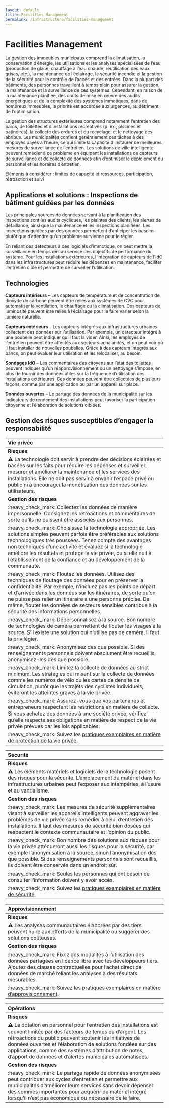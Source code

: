 ```yaml
---
layout: default
title: Facilities Management
permalink: /infrastructure/facilities-management
---
```


# Facilities Management

La gestion des immeubles municipaux comprend la climatisation, la conservation d’énergie, les utilisations et les analyses spécialisées de l’eau \(production de glace, chauffage à l’eau chaude, réutilisation des eaux grises, etc.\), la maintenance de l’éclairage, la sécurité incendie et la gestion de la sécurité pour le contrôle de l’accès et des entrées. Dans la plupart des bâtiments, des personnes travaillent à temps plein pour assurer la gestion, la maintenance et la surveillance de ces systèmes. Cependant, en raison de la maintenance planifiée, des coûts de mise en œuvre des audits énergétiques et de la complexité des systèmes immotiques, dans de nombreux immeubles, la priorité est accordée aux urgences, au détriment de l’optimisation.

La gestion des structures extérieures comprend notamment l’entretien des parcs, de toilettes et d’installations récréatives \(p. ex., piscines et patinoires\), la collecte des ordures et du recyclage, et le nettoyage des abribus. Les municipalités confient généralement ces tâches à des employés payés à l’heure, ce qui limite la capacité d’instaurer de meilleures mesures de surveillance de l’entretien. Les solutions de ville intelligente peuvent remédier à ce problème en équipant les installations de capteurs de surveillance et de collecte de données afin d’optimiser le déploiement du personnel et les horaires d’entretien.

Éléments à considérer : limites de capacité et ressources, participation, rétroaction et suivi

## Applications et solutions : Inspections de bâtiment guidées par les données

Les principales sources de données servant à la planification des inspections sont les audits cycliques, les plaintes des clients, les alertes de défaillance, ainsi que la maintenance et les inspections planifiées. Les inspections guidées par des données permettent d’anticiper les besoins plutôt que d’attendre qu’un problème survienne pour le régler.

En reliant des détecteurs à des logiciels d’immotique, on peut mettre la surveillance en temps réel au service des objectifs de performance du système. Pour les installations extérieures, l’intégration de capteurs de l’IdO dans les infrastructures peut réduire les dépenses en maintenance, faciliter l’entretien ciblé et permettre de surveiller l’utilisation.

## Technologies

**Capteurs intérieurs** – Les capteurs de température et de concentration de dioxyde de carbone peuvent être reliés aux systèmes de CVC pour automatiser la ventilation, le chauffage ou la climatisation. Des capteurs de luminosité peuvent être reliés à l’éclairage pour le faire varier selon la lumière naturelle.

**Capteurs extérieurs** – Les capteurs intégrés aux infrastructures urbaines collectent des données sur l’utilisation. Par exemple, un détecteur intégré à une poubelle peut indiquer qu’il faut la vider. Ainsi, les employés de l’entretien peuvent être affectés aux secteurs achalandés, et on peut voir où il faut installer de nouvelles poubelles. Grâce à des capteurs intégrés aux bancs, on peut évaluer leur utilisation et les relocaliser, au besoin.

**Sondages IdO** – Les commentaires des citoyens sur l’état des toilettes peuvent indiquer qu’un réapprovisionnement ou un nettoyage s’impose, en plus de fournir des données utiles sur la fréquence d’utilisation des installations extérieures. Ces données peuvent être collectées de plusieurs façons, comme par une application ou par un appareil sur place.

**Données ouvertes** – Le partage des données de la municipalité sur les indicateurs de rendement des installations peut favoriser la participation citoyenne et l’élaboration de solutions ciblées.

## Gestion des risques susceptibles d’engager la responsabilité

| Vie privée |
| :--- |
| **Risques** |
| :warning: La technologie doit servir à prendre des décisions éclairées et basées sur les faits pour réduire les dépenses et surveiller, mesurer et améliorer la maintenance et les services des installations. Elle ne doit pas servir à envahir l’espace privé ou public ni à encourager la monétisation des données sur les utilisateurs. |
| **Gestion des risques** |
| :heavy\_check\_mark: Collectez les données de manière impersonnelle. Consignez les rétroactions et commentaires de sorte qu’ils ne puissent être associés aux personnes. |
| :heavy\_check\_mark: Choisissez la technologie appropriée. Les solutions simples peuvent parfois être préférables aux solutions technologiques très poussées. Tenez compte des avantages non techniques d’une activité et évaluez si la technologie améliore les résultats et protège la vie privée, ou si elle nuit à l’établissement de la confiance et au développement de la communauté. |
| :heavy\_check\_mark: Floutez les données. Utilisez des techniques de floutage des données pour en préserver la confidentialité. Par exemple, n’incluez pas les points de départ et d’arrivée dans les données sur les itinéraires, de sorte qu’on ne puisse pas relier un itinéraire à une personne précise. De même, flouter les données de secteurs sensibles contribue à la sécurité des informations personnelles. |
| :heavy\_check\_mark: Dépersonnalisez à la source. Bon nombre de technologies de caméra permettent de flouter les visages à la source. S’il existe une solution qui n’utilise pas de caméra, il faut la privilégier. |
| :heavy\_check\_mark: Anonymisez dès que possible. Si des renseignements personnels doivent absolument être recueillis, anonymisez-les dès que possible. |
| :heavy\_check\_mark: Limitez la collecte de données au strict minimum. Les stratégies qui misent sur la collecte de données comme les numéros de vélo ou les cartes de densité de circulation, plutôt que les trajets des cyclistes individuels, éviteront les atteintes graves à la vie privée. |
| :heavy\_check\_mark: Assurez-vous que vos partenaires et entrepreneurs respectent les restrictions en matière de collecte. Si vous achetez des données à une société privée, vérifiez qu’elle respecte ses obligations en matière de respect de la vie privée prévues par les lois applicables. |
| :heavy\_check\_mark: Suivez les [pratiques exemplaires en matière de protection de la vie privée](https://cippic-ca.github.io/SmartCityToolkit/privacy.html). |

| Sécurité |
| :--- |
| **Risques** |
| :warning: Les éléments matériels et logiciels de la technologie posent des risques pour la sécurité. L’emplacement du matériel dans les infrastructures urbaines peut l’exposer aux intempéries, à l’usure et au vandalisme. |
| **Gestion des risques** |
| :heavy\_check\_mark: Les mesures de sécurité supplémentaires visant à surveiller les appareils intelligents peuvent aggraver les problèmes de vie privée sans remédier à celui d’entretien des installations. Il faut des mesures de sécurité bien dosées qui respectent le contexte communautaire et l’opinion du public. |
| :heavy\_check\_mark: Bon nombre des solutions aux risques pour la vie privée atténueront aussi les risques pour la sécurité, par exemple l’anonymisation à la source, sinon l’anonymisation dès que possible. Si des renseignements personnels sont recueillis, ils doivent être conservés dans un endroit sûr. |
| :heavy\_check\_mark: Seules les personnes qui ont besoin de consulter l’information doivent y avoir accès. |
| :heavy\_check\_mark: Suivez les [pratiques exemplaires en matière de sécurité](https://cippic-ca.github.io/SmartCityToolkit/security.html). |

| Approvisionnement |
| :--- |
| **Risques** |
| :warning: Les analyses communautaires élaborées par des tiers peuvent nuire aux efforts de la municipalité ou suggérer des solutions coûteuses. |
| **Gestion des risques** |
| :heavy\_check\_mark: Fixez des modalités à l’utilisation des données partagées en licence libre avec les développeurs tiers. Ajoutez des clauses contractuelles pour l’achat direct de données de marché reliant les analyses à des résultats mesurables. |
| :heavy\_check\_mark: Suivez les [pratiques exemplaires en matière d’approvisionnement](https://cippic-ca.github.io/SmartCityToolkit/procurement.html). |

| Opérations |
| :--- |
| **Risques** |
| :warning: La dotation en personnel pour l’entretien des installations est souvent limitée par des facteurs de temps ou d’argent. Les rétroactions du public peuvent soutenir les initiatives de données ouvertes et l’élaboration de solutions fondées sur des applications, comme des systèmes d’attribution de notes, d’apport de données et d’alertes municipales automatisées. |
| **Gestion des risques** |
| :heavy\_check\_mark: Le partage rapide de données anonymisées peut contribuer aux cycles d’entretien et permettre aux municipalités d’améliorer leurs services sans devoir dépenser des sommes importantes pour acquérir du matériel intégré lorsqu’il n’est pas économique ou nécessaire de le faire. |

